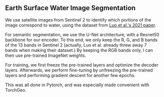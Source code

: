 ## Earth Surface Water Image Segmentation

We use satellite images from Sentinel 2 to identify which portions of the image correspond to water, using the dataset from [Luo et al.'s 2021 paper](https://www.sciencedirect.com/science/article/pii/S0303243421001793). 

For semantic segmentation, we use the U-Net architecture, with a Resnet50 backbone for our encoder. To this end, we only keep the R, G, and B bands of the 13 bands in Sentinel 2 (actually, Luo et al. already threw away 7 bands when making their dataset.)
By keeping the RGB bands only, I can then use pre-trained ImageNet weights.

For training, we first freeze the pre-trained layers and optimize the decoder layers. Afterwards, we perform fine-tuning by unfreezing the pre-trained layers and performing gradient descent for another few epochs.

This was all done in Pytorch, and was especially made convenient with TorchGeo.

